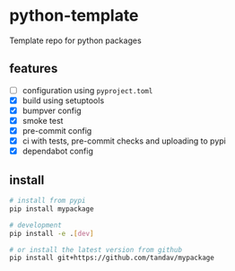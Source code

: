 # python-template
Template repo for python packages

## features
- [ ] configuration using `pyproject.toml`
- [x] build using setuptools
- [x] bumpver config
- [x] smoke test
- [x] pre-commit config
- [x] ci with tests, pre-commit checks and uploading to pypi
- [x] dependabot config

## install
```bash
# install from pypi
pip install mypackage

# development
pip install -e .[dev]

# or install the latest version from github
pip install git+https://github.com/tandav/mypackage
```
